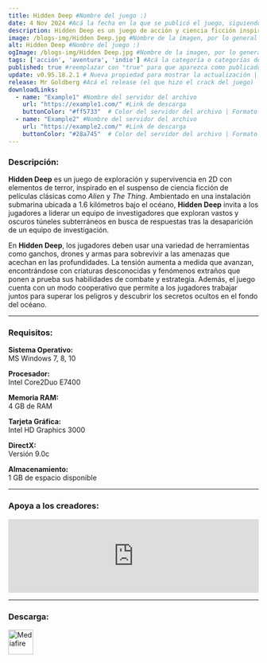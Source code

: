 ```yaml
---
title: Hidden Deep #Nombre del juego :)
date: 4 Nov 2024 #Acá la fecha en la que se publicó el juego, siguiendo este formato: Dia "30", Mes "Oct", Año "2024" = como debe quedar: 30 Oct 2024
description: Hidden Deep es un juego de acción y ciencia ficción inspirado en Aliens, La cosa y Half-Life. Explora, trepa, nada, escanea, dispara y supera peligrosas misiones en un enorme complejo subacuático de extracción e investigación. Cuidado con los horrores que acechan... #Acá una mini descripción del juego
image: /blogs-img/Hidden Deep.jpg #Nombre de la imagen, por lo general es exactamente el mismo nombre que el juego excluyendo lo ":" (Dos puntos)
alt: Hidden Deep #Nombre del juego :)
ogImage: /blogs-img/Hidden Deep.jpg #Nombre de la imagen, por lo general es exactamente el mismo nombre que el juego excluyendo lo ":" (Dos puntos)
tags: ['acción', 'aventura', 'indie'] #Acá la categoría o categorías del juego, si es más de una se coloca en este formato: ['categoría1', 'categoría2']
published: true #reemplazar con "true" para que aparezca como publicado
update: v0.95.18.2.1 # Nueva propiedad para mostrar la actualización | Formato: v1.0.0
release: Mr Goldberg #Acá el release (el que hizo el crack del juego) | Formato: Nicolhetti
downloadLinks:
  - name: "Example1" #Nombre del servidor del archivo
    url: "https://example1.com/" #Link de descarga
    buttonColor: "#ff5733"  # Color del servidor del archivo | Formato hexadecimal | MediaFire: #0171F0 | Buzzheavier: #FF6600 |
  - name: "Example2" #Nombre del servidor del archivo
    url: "https://example2.com/" #Link de descarga
    buttonColor: "#28a745"  # Color del servidor del archivo | Formato hexadecimal | MediaFire: #0171F0 | Buzzheavier: #FF6600 |
---
```


<!--En VSCode seleccionando una palabra, por ejemplo: "Hidden Deep" y apretando Ctrl+F2 se seleccionan todas las palabras iguales-->

### Descripción:
**Hidden Deep** es un juego de exploración y supervivencia en 2D con elementos de terror, inspirado en el suspenso de ciencia ficción de películas clásicas como *Alien* y *The Thing*. Ambientado en una instalación submarina ubicada a 1.6 kilómetros bajo el océano, **Hidden Deep** invita a los jugadores a liderar un equipo de investigadores que exploran vastos y oscuros túneles subterráneos en busca de respuestas tras la desaparición de un equipo de investigación.

En **Hidden Deep**, los jugadores deben usar una variedad de herramientas como ganchos, drones y armas para sobrevivir a las amenazas que acechan en las profundidades. La tensión aumenta a medida que avanzan, encontrándose con criaturas desconocidas y fenómenos extraños que ponen a prueba sus habilidades de combate y estrategia. Además, el juego cuenta con un modo cooperativo que permite a los jugadores trabajar juntos para superar los peligros y descubrir los secretos ocultos en el fondo del océano.
<!--Prompt para Chat-GPT: Hazme una descripción para el juego "Hidden Deep" y cada que menciones "Hidden Deep" ponlo en negrita -->

---

### Requisitos:
**Sistema Operativo:**  
MS Windows 7, 8, 10

**Procesador:**  
Intel Core2Duo E7400

**Memoria RAM:**  
4 GB de RAM

**Tarjeta Gráfica:**  
Intel HD Graphics 3000

**DirectX:**  
Versión 9.0c

**Almacenamiento:**  
1 GB de espacio disponible

<!--Si falta o sobra un requisito se quita o se agrega manteniendo el mismo formato-->

---

### Apoya a los creadores:
<iframe src="https://store.steampowered.com/widget/976890/" frameborder="0" style="background-color: transparent; width: 100% !important; aspect-ratio: 646 / 190;"></iframe>

<!--Reemplazar los numeros (AppID) del juego (en este caso 2668510) por el numero (AppID) correspondiente con el juego a publicar-->
<!--El AppID se encuentra en la URL del Juego en Steam-->

---

### Descarga:

[<img src="https://gist.github.com/cxmeel/0dbc95191f239b631c3874f4ccf114e2/raw/download.svg" alt="Mediafire" height="50" />](https://www.mediafire.com/file/kw7zlrrkq4izzgl/Hidden_Deep_-_By_Nicolhetti_Projects.zip/file)

<!-- # se debe reemplazar por el link de descarga-->

<!--NOMBRE-DEL-SERVICIO se debe reemplazar por el servicio donde está subido el juego-->